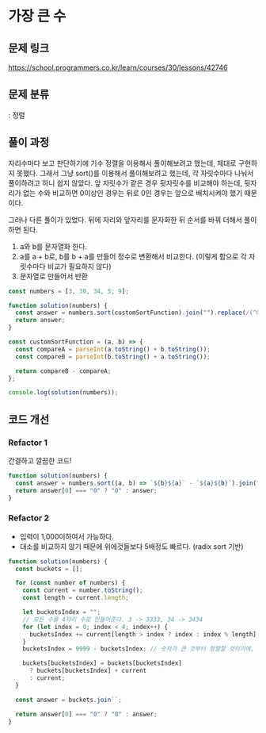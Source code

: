 # 가장 큰 수

## 문제 링크

https://school.programmers.co.kr/learn/courses/30/lessons/42746

## 문제 분류

: 정렬

## 풀이 과정

자리수마다 보고 판단하기에 기수 정렬을 이용해서 풀이해보려고 했는데, 제대로 구현하지 못했다. 그래서 그냥 sort()를 이용해서 풀이해보려고 했는데, 각 자릿수마다 나눠서 풀이하려고 하니 쉽지 않았다. 앞 자릿수가 같은 경우 뒷자릿수를 비교해야 하는데, 뒷자리가 없는 수와 비교하면 0이상인 경우는 뒤로 0인 경우는 앞으로 배치시켜야 했기 때문이다.

그러나 다른 풀이가 있었다. 뒤에 자리와 앞자리를 문자화한 뒤 순서를 바꿔 더해서 풀이하면 된다.

1. a와 b를 문자열화 한다.
2. a를 a + b로, b를 b + a를 만들어 정수로 변환해서 비교한다. (이렇게 함으로 각 자릿수마다 비교가 필요하지 않다)
3. 문자열로 만들어서 반환

```js
const numbers = [3, 30, 34, 5, 9];

function solution(numbers) {
  const answer = numbers.sort(customSortFunction).join("").replace(/(^0+)/, 0); // 0으로 이루어진 배열인 경우 0을 반환
  return answer;
}

const customSortFunction = (a, b) => {
  const compareA = parseInt(a.toString() + b.toString());
  const compareB = parseInt(b.toString() + a.toString());

  return compareB - compareA;
};

console.log(solution(numbers));
```

## 코드 개선

### Refactor 1

간결하고 깔끔한 코드!

```js
function solution(numbers) {
  const answer = numbers.sort((a, b) => `${b}${a}` - `${a}${b}`).join("");
  return answer[0] === "0" ? "0" : answer;
}
```

### Refactor 2

- 입력이 1,000이하여서 가능하다.
- 대소를 비교하지 않기 때문에 위에것들보다 5배정도 빠르다. (radix sort 기반)

```js
function solution(numbers) {
  const buckets = [];

  for (const number of numbers) {
    const current = number.toString();
    const length = current.length;

    let bucketsIndex = "";
    // 모든 수를 4자리 수로 만들어준다. 3 -> 3333, 34 -> 3434
    for (let index = 0; index < 4; index++) {
      bucketsIndex += current[length > index ? index : index % length];
    }
    bucketsIndex = 9999 - bucketsIndex; // 숫자가 큰 것부터 정렬할 것이기에, 입력의 수가 1000이하이기 때문에

    buckets[bucketsIndex] = buckets[bucketsIndex]
      ? buckets[bucketsIndex] + current
      : current;
  }

  const answer = buckets.join``;

  return answer[0] === "0" ? "0" : answer;
}
```
